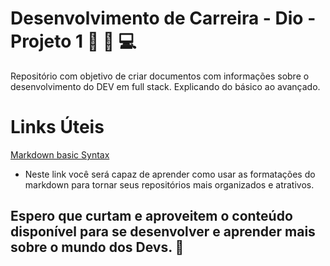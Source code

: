 # Desenvolvimento de Carreira - Dio - Projeto 1 🚀 🤖 💻
Repositório com objetivo de criar documentos com informações sobre o desenvolvimento do DEV em full stack. Explicando do básico ao avançado.

# Links Úteis
[Markdown basic Syntax](https://www.markdownguide.org/basic-syntax/) 
- Neste link você será capaz de aprender como usar as formatações do markdown para tornar seus repositórios mais organizados e atrativos.

## Espero que curtam e aproveitem o conteúdo disponível para se desenvolver e aprender mais sobre o mundo dos Devs. 🤩
